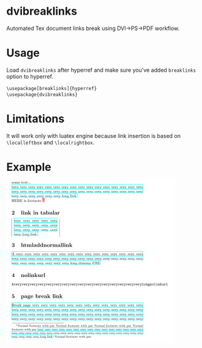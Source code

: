 # dvibreaklinks
Automated Tex document links break using DVI->PS->PDF workflow.

# Usage
Load `dvibreaklinks` after hyperref and make sure you've added `breaklinks` option to hyperref.

```
\usepackage[breaklinks]{hyperref}
\usepackage{dvibreaklinks}
```

# Limitations 
It will work only with luatex engine because link insertion is based on `\localleftbox` and `\localrightbox`.

# Example
![sample](example.png)

